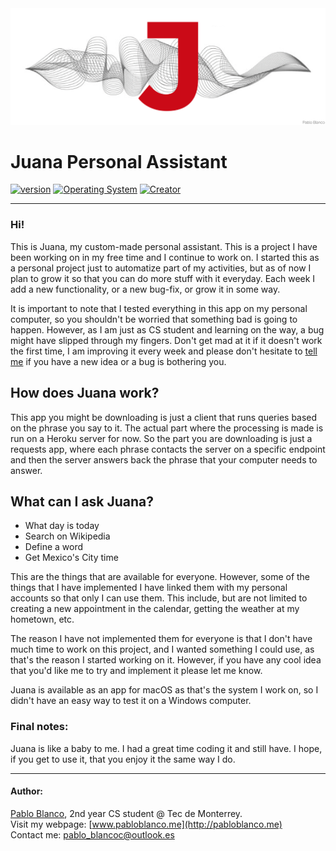 <img src="Juana.png" alt="Juana's App Logo">


# Juana Personal Assistant

[![version](https://img.shields.io/badge/version-v1.0-red.svg)]()
[![Operating System](https://img.shields.io/badge/Supports-macOS-blue.svg)]()
[![Creator](https://img.shields.io/badge/Maintained%20by-Pablo%20Blanco-important.svg)](http://pabloblanco.me)

____

### Hi!
This is Juana, my custom-made personal assistant. This is a project I have been working on in my
free time and I continue to work on. I started this as a personal project just to automatize part 
of my activities, but as of now I plan to grow it so that you can do more stuff with it everyday.
Each week I add a new functionality, or a new bug-fix, or grow it in some way.  

It is important to note that I tested everything in this app on my personal computer,
so you shouldn't be worried that something bad is going to happen. However, as I am just as CS
student and learning on the way, a bug might have slipped through my fingers. 
Don't get mad at it if it doesn't work the first time, I am improving it every week and please
don't hesitate to [tell me](mailto:pablo_blancoc@outlook.es) if you have a new idea or a bug is bothering you.  

## How does Juana work?
 This app you might be downloading is just a client that runs queries based on the phrase you say
 to it. The actual part where the processing is made is run on a Heroku server for now. So the part
 you are downloading is just a requests app, where each phrase contacts the server on a specific 
 endpoint and then the server answers back the phrase that your computer needs to answer.
 
## What can I ask Juana?
* What day is today
* Search on Wikipedia
* Define a word
* Get Mexico's City time

This are the things that are available for everyone. However, some of the things that I have 
implemented I have linked them with my personal accounts so that only I can use them. This include, 
but are not limited to creating a new appointment in the calendar, getting the weather at my hometown, etc.

The reason I have not implemented them for everyone is that I don't have much time to work on this project,
and I wanted something I could use, as that's the reason I started working on it. However, if you have 
any cool idea that you'd like me to try and implement it please let me know.

Juana is available as an app for macOS as that's the system I work on, so I didn't have an easy way
to test it on a Windows computer.

### Final notes:
Juana is like a baby to me. I had a great time coding it and still have. I hope, if you get to use
it, that you enjoy it the same way I do.

____

#### Author:
[Pablo Blanco](https://www.instagram.com/pablo_blancoc), 2nd year CS student @ Tec de Monterrey.  
Visit my webpage: [www.pabloblanco.me](http://pabloblanco.me)  
Contact me: [pablo_blancoc@outlook.es](mailto:pablo_blancoc@outlook.es)